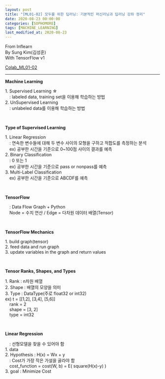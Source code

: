 ```yaml
---
layout: post
title: "[ML01-02] 모두를 위한 딥러닝: 기본적인 머신러닝과 딥러닝 강좌 정리"
date: 2020-08-23 00:00:00
categories: [SOPHOMORE]
tags: [MACHINE_LEARNING]
last_modified_at: 2020-08-23
---
```


<p>
From Inflearn
<br>By Sung Kim(김성훈)
<br>With TensorFlow v1</p>

[Colab_ML01-02](https://colab.research.google.com/drive/1hUmA7FD2bEHzjWJWf_67RTuW2PVzJRb5#scrollTo=BjYcZ5Rzbtm9&uniqifier=1)

---


__Machine Learning__
<p>
1. Supervised Learning ☆
  <br>&emsp;: labeled data, training set을 이용해 학습하는 방법
<br>2. UnSupervised Learning
  <br>&emsp;: unlabeled data를 이용해 학습하는 방법
</p>
<br>

__Type of Supervised Learning__
<p>
1. Linear Regression
<br>&emsp;: 연속한 변수들에 대해 두 변수 사이의 모형을 구하고 적합도를 측정하는 분석
<br>&emsp;ex) 공부한 시간을 기준으로 0~100점 사이의 결과를 예측
<br>2. Binary Classification
<br>&emsp;: 0 또는 1
<br>&emsp;ex) 공부한 시간을 기준으로 pass or nonpass를 예측
<br>3. Multi-Label Classification
<br>&emsp;ex) 공부한 시간을 기준으로 ABCDF를 예측
</p>
<br>

__TensorFlow__
<p>&emsp;: Data Flow Graph + Python
<br>&emsp;Node = 수치 연산 / Edge = 다차원 데이터 배열(Tensor)
</p>
<br>

__TensorFlow Mechanics__
<p>1. build graph(tensor)
<br>2. feed data and run graph
<br>3. update variables in the graph and return values
</p>
<br>

__Tensor Ranks, Shapes, and Types__
<p>
1. Rank : n차원 배열
<br>2. Shape : 배열의 모양을 의미
<br>3. Type : DataType(주로 float32 or int32)
<br>ex) t = [[1,2], [3,4], [5,6]]
<br>&emsp;rank = 2
<br>&emsp;shape = [3, 2]
<br>&emsp;type = int32
</p>
<br>

__Linear Regression__
<p>&emsp;: 선형모델을 찾을 수 있어야 함
<br>1. data
<br>2. Hypothesis : H(x) = Wx + y
<br>&emsp;: Cost가 가장 작은 가설을 골라야 함
<br>&emsp;cost_function = cost(W, b) = E( square(H(x)-y) )
<br>3. goal : Minimize Cost
</p>
<br>
<br>



